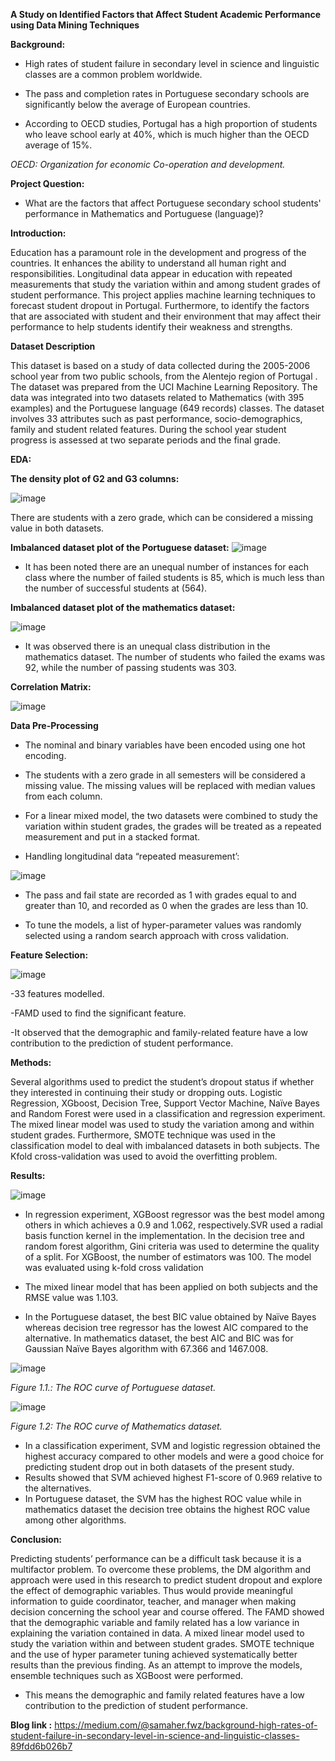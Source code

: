 **A Study on Identified Factors that Affect Student Academic Performance using Data Mining Techniques**


**Background:**
- High rates of student failure in secondary level in science and linguistic classes are a common problem worldwide. 

- The pass and completion rates in Portuguese secondary schools are significantly below the average of European countries. 

- According to OECD studies, Portugal has a high proportion of students who leave school early at 40%, which is much higher than the OECD average of 15%. 


 *OECD: Organization for economic Co-operation and development.*

**Project Question:**

- What are the factors that affect Portuguese secondary school students' performance in Mathematics and Portuguese (language)? 



**Introduction:**

Education has a paramount role in the development and progress of the countries. It enhances the ability to understand all human right and responsibilities. Longitudinal data appear in education with repeated measurements that study the variation within and among student grades of student performance. This project applies machine learning techniques to forecast student dropout in Portugal. Furthermore, to identify the factors that are associated with student and their environment that may affect their performance to help students identify their weakness and strengths.

**Dataset Description**

This dataset is based on a study of data collected during the 2005-2006 school year from two public schools, from the Alentejo region of Portugal . The dataset was prepared from the UCI Machine Learning Repository. The data was integrated into two datasets related to Mathematics (with 395 examples) and the Portuguese language (649 records) classes. The dataset involves 33 attributes such as past performance, socio-demographics, family and student related features. During the school year student progress is assessed at two separate periods and the final grade.


**EDA:**

**The density plot of G2 and G3 columns:**

![image](https://user-images.githubusercontent.com/93243958/144902933-b0697820-7187-431f-abc5-c5f7e76e3de2.png)

There are students with a zero grade, which can be considered a missing value in both datasets.



**Imbalanced dataset plot of the Portuguese dataset:**
![image](https://user-images.githubusercontent.com/93243958/144898643-88011f25-8002-41ba-8b3e-fce68bf991c9.png)

- It has been noted there are an unequal number of instances for each class where the number of failed students is 85, which is much less than the number of successful students at (564).

**Imbalanced dataset plot of the mathematics dataset:**

![image](https://user-images.githubusercontent.com/93243958/144898757-034215ab-6275-438f-b188-4377e672c09f.png)

- It was observed there is an unequal class distribution in the mathematics dataset. The number of students who failed the exams was 92, while the number of passing students was 303. 


**Correlation Matrix:**

![image](https://user-images.githubusercontent.com/93243958/144898943-501dbf00-4cf8-4fad-babe-14f8716a2208.png)

**Data Pre-Processing**
- The nominal and binary variables have been encoded using one hot encoding. 

- The students with a zero grade in all semesters will be considered a missing value. The missing values will be replaced with median values from each column.

- For a linear mixed model, the two datasets were combined to study the variation within student grades, the grades will be treated as a repeated measurement and put in a stacked format. 

- Handling longitudinal data “repeated measurement’:

![image](https://user-images.githubusercontent.com/93243958/144899274-1b01c5dc-2b4e-42e3-95d1-62bc59a9553a.png)


-  The pass and fail state are recorded as 1 with grades equal to and greater than 10, and recorded as 0 when the grades are less than 10. 

- To tune the models, a list of hyper-parameter values was randomly selected using a random search approach with cross validation. 



**Feature Selection:**

![image](https://user-images.githubusercontent.com/93243958/144896061-a04b7600-f032-464a-acb9-6891569071cc.png)

-33 features modelled.

-FAMD  used to find the significant feature.

-It observed that the demographic and family-related feature have a low contribution to the prediction of student performance.



**Methods:**

Several algorithms used to predict the student’s dropout status if whether they interested in continuing their study or dropping outs.  Logistic Regression, XGboost, Decision Tree, Support Vector Machine, Naïve Bayes and Random Forest were used in a classification and regression experiment. The mixed linear model was used to study the variation among and within student grades. Furthermore, SMOTE technique was used in the classification model to deal with imbalanced datasets in both subjects. The Kfold cross-validation was used to avoid the overfitting problem. 

**Results:**


![image](https://user-images.githubusercontent.com/93243958/144896286-7f691dbb-cd5c-4dab-9e0f-151e52ad9e2a.png)

- In regression experiment, XGBoost regressor was the best model among others in which achieves a 0.9 and 1.062, respectively.SVR used a radial basis function kernel in the implementation. In the decision tree and random forest algorithm, Gini criteria was used to determine the quality of a split. For XGBoost, the number of estimators was 100. The model was evaluated using k-fold cross validation

- The mixed linear model that has been applied on both subjects and the RMSE value was 1.103. 


- In the Portuguese dataset, the best BIC value obtained by Naïve Bayes whereas decision tree regressor has the lowest AIC compared to the alternative. In mathematics dataset, the best AIC and BIC was for Gaussian Naïve Bayes algorithm with 67.366 and 1467.008. 



![image](https://user-images.githubusercontent.com/93243958/144897677-50c8f0e4-311f-4042-9ed4-9ec1404d967c.png)

*Figure 1.1.: The ROC curve of Portuguese dataset.*     


![image](https://user-images.githubusercontent.com/93243958/144897760-f2424b49-a964-4c3d-b83c-0ba78137d8a3.png)


*Figure 1.2: The ROC curve of Mathematics dataset.*


- In a classification experiment, SVM and logistic regression obtained the highest accuracy compared to other models and were a good choice for predicting student drop out in both datasets of the present study.
- Results showed that SVM achieved highest F1-score of 0.969 relative to the alternatives. 
- In Portuguese dataset, the SVM has the highest ROC value while in mathematics dataset the decision tree obtains the highest ROC value among other algorithms.


**Conclusion:**

Predicting students’ performance can be a difficult task because it is a multifactor problem. To overcome these problems, the DM algorithm and approach were used in this research to predict student dropout and explore the effect of demographic variables. Thus would provide meaningful information to guide coordinator, teacher, and manager when making decision concerning the school year and course offered. The FAMD showed that the demographic variable and family related has a low variance in explaining the variation contained in data. A mixed linear model used to study the variation within and between student grades. SMOTE technique and the use of hyper parameter tuning achieved systematically better results than the previous finding. As an attempt to improve the models, ensemble techniques such as XGBoost were performed. 

- This means the demographic and family related
features have a low contribution to the prediction of student performance.

**Blog link :** https://medium.com/@samaher.fwz/background-high-rates-of-student-failure-in-secondary-level-in-science-and-linguistic-classes-89fdd6b026b7



















